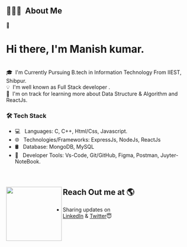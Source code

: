 


## 👨🏻‍💻 &nbsp;About Me


👨 &nbsp; <h1> Hi there, I'm Manish kumar.</h1>  
🎓 &nbsp;I'm Currently Pursuing B.tech in Information Technology From IIEST, Shibpur.\
💡 &nbsp;I'm well known as Full Stack developer .<br>
🌱 &nbsp;I'm on track for learning more about Data Structure & Algorithm and ReactJs.

<h3>🛠 Tech Stack</h3>

- 💻 &nbsp; Languages: C, C++, Html/Css, Javascript.
- 🌐 &nbsp; Technologies/Frameworks: ExpressJs, NodeJs, ReactJs
- 🛢 &nbsp; Database: MongoDB, MySQL
- 🔧 &nbsp; Developer Tools: Vs-Code, Git/GitHub, Figma, Postman, Juyter-NoteBook.

<br>

## Reach Out me at 🌎 <a href="https://www.linkedin.com/in/manish-kr-mandal/"><img align="left" width="150" height="146" src="https://cdn.dribbble.com/users/1876781/screenshots/6169542/web_character.gif?raw=true"></a>
- Sharing updates on <br><a href="https://www.linkedin.com/in/manish-kr-mandal/">LinkedIn</a> & <a href="https://twitter.com/Manishkr_Mandal">Twitter</a>😇
</br>
</br>

<br>
